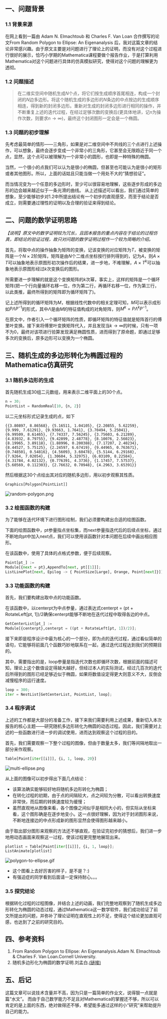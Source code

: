 ## 一、问题背景

### 1.1 背景来源

在网上看到一篇由 Adam N. Elmachtoub 和 Charles F. Van Loan 合作撰写的论文From Random Polygon to Ellipse: An Eigenanalysis 后，我对这篇文章的结论非常感兴趣。由于原文主要是对问题进行了理论上的证明，而没有对这个过程进行很好的展示，恰巧小学期的Mathematica课程要做个报告作业，于是打算利用Mathematica对这个问题进行具体的仿真模拟研究，使得对这个问题的理解更为透彻。

### 1.2 问题描述


> 在二维实空间中随机生成$N$个点，将它们按生成顺序首尾相连，构成一个封闭的$N$边多边形。将这个随机生成的多边形的$N$条边的中点按边的生成顺序相连，得到新的封闭多边形。重新对生成的封闭多边形进行相同的操作，并不断重复上述的迭代过程，在经过足够次数的变换后(更具体地讲，记$n$为操作次数，则要求$n\to\infty$)，最终这个封闭图形一定会是一个椭圆。

### 1.3 问题的初步理解

先考虑最简单的情形——三角形，如果是对二维空间中不共线的三个点进行上述操作，可以想象，最终会逐步变成一个非常小的三角形，它甚至会无限趋近于同一个点，显然，这个点可以被理解为一个非常小的圆形，也即是一种特殊的椭圆。

当然，一个很小的点我们可以认为是很小的椭圆，但甚至也可能认为是很小的矩形或者其他图形。所以，上面的话姑且只能当做一个用处不大的“猜想验证”。

而当情况变为一个任意的多边形时，至少可以很容易地理解，这些逐步形成的多边形的边会越来越近似于一条光滑的曲线。
从上述描述可以看出，我们通过简单的想象，至少能够初步对1.2中所提出结论有一个初步的直观感受，而至于结论是否成立，则需要通过理性的证明以及合理的验证来得到结论。

## 二、问题的数学证明思路


_【说明】原文中的数学证明较为冗长，且因本报告的重点内容在于结论的过程仿真，即结论的验证过程，故只对问题的数学证明过程作一个较为简略的介绍。_

首先，将取中点的操作抽象为矩阵的变换，记该变换的对应矩阵为$T$，被变换的矩阵是一个$N\times 2$阶矩阵，矩阵是由$N$个二维点坐标按行排列得到的，记为$A$，则$A \times T$可以抽象地表示原图形初次操作后的结果，进一步地，不难理解，$A\times T^k$可以抽象地表示原图形经过$k$次变换后的图形。

所需要进一步理解的就是这个变换矩阵的$k$次幂，事实上，这样的矩阵是一个循环矩阵(把一个行向量循环右移一位，作为第二行，再循环右移一位，作为第三行，以此类推，最终所得到的矩阵即为循环矩阵了)。

记上述所得到的循环矩阵为$M$，根据线性代数中的相关定理可知，$M$可以表示成形如$P \Lambda P^{-1}$的形式，其中$\Lambda$是由$M$的特征值构成的对角矩阵，则$M^k=P \Lambda^k P^{-1}$。

在原文中，作者引入一个循环矩阵的性质，即循环矩阵的特征值就是矩阵首行的傅里叶变换。接下来将傅里叶变换矩阵代入，并且发现当$k\to\infty$的时候，只有一项不为$0$，最终对该项进行验算发现满足椭圆性质，进而得到了原命题，即通过足够多次的变换后，原多边形可以变换为一个椭圆。

## 三、随机生成的多边形转化为椭圆过程的Mathematica仿真研究


### 3.1 随机多边形的生成


首先随机生成30组二元数组，用来表示二维平面上的30个点。
```python
n = 30;
PointList = RandomReal[10, {n, 2}]
```
以二元坐标形式记录生成的点，如下
```
{{3.80897, 8.86568}, {5.16511, 1.04105}, {2.20855, 5.62259},
{9.999, 7.61291}, {9.93663, 1.7641}, {3.70494, 5.25041},
{6.99509, 8.61465}, {7.74337, 7.56245}, {3.75603, 6.21289},
{4.83932, 8.79755}, {9.42899, 2.48778}, {8.10076, 2.56023},
{8.19965, 3.89118}, {1.88996, 0.200388}, {7.17207, 2.40234},
{8.44527, 5.75125}, {2.24597, 6.67419}, {9.44965, 0.763671},
{0.748501, 0.54816}, {4.56093, 3.60478}, {5.5144, 6.29168},
{7.9264, 7.02054}, {1.30604, 5.32975}, {6.03109, 8.22584},
{4.31784, 4.02132}, {0.776391, 4.3736}, {1.17457, 7.57537},
{5.60569, 0.112303}, {2.76632, 0.70948}, {4.2963, 3.65391}}
```
然后根据这30个点绘出其对应的随机多边形，用以初步观察其性质。
```python
Graphics[Polygon[PointList]]
```
![random-polygon.png](imgs/polygon-to-ellipse/random-polygon.png)

### 3.2 绘图函数的构建


为了能够在迭代环境下进行图形绘制，我们必须要构建出合适的绘图函数。

下面的绘图函数中，pt参量指点坐标集，而next参量指迭代后的后续点坐标，通过不断地向pt中加入next点，我们可以使用该函数针对本问题在后续中画出相应图形。

在该函数中，使用了具体的点格式参数，便于后续观察。
```python
Paint[pt_] :=
Module[{next = pt},AppendTo[next, pt[[1]]];
ListLinePlot[next, Epilog -> { PointSize[Large], Orange, Point[next]}]];
```
### 3.3 功能函数的构建

首先，我们要构建出取中点的功能函数。

在该函数中，以centerpt为中点参量，通过表达式centerpt = (pt + RotateLeft[pt, 1])/2确保centerpt能够不断地在迭代过程中取得各边的中点。
```python
GetCenterList[pt_] :=
Module[{centerpt},centerpt = ((pt + RotateLeft[pt, 1])/2)];
```
接下来即是程序设计中最为核心的一个部分，即为点的迭代过程，通过看似简单的语句，它能够将前面几个函数巧妙地联系在一起，通过迭代过程达到我们的预期目的。

其中，需要指出的是，loop参量是指迭代次数也即循环次数，根据前面的描述可知，理论上这个数值设定得越大越好，但经过本人的实际测试，经过几百次的迭代后所得到的图形已经足够近似于椭圆，如果将数值设定得更大则意义不大，反倒会减慢程序的运行速度。
```python
loop = 300;
iter = NestList[GetCenterList, PointList, loop];
```
### 3.4 程序调试

上述的工作都是大部分的准备工作，接下来我们需要利用上述成果，重新切入本次报告的核心主题——研究随机多边形转化为椭圆的动态过程。因此，我们需要对上述的一些函数进行进一步的调试使用，进而达到观察这个过程的目的。

首先，我们需要观察一下整个过程的图像，但由于数量太多，我们等间隔地取出一部分来作观察。
```python
Table[Paint[iter[[i]]], {i, 1, loop, 20}]
```
![multi-ellipse.png](imgs/polygon-to-ellipse/multi-ellipse.png)

从上面的图像可以初步得出下面几点结论：

 - 该算法确实能够较好地将随机多边形转化为椭圆；
 - 在转化过程的初期，由于点的间隔较大，点之间较为分散，可以看出转换速度非常快，而后期的转换速度较为缓慢；
 - 虽然直观地从图像来看，各个图像之间似乎是相同大小的，但实际从坐标来看，这个图形确是在逐步地变小。这一点很好理解，因为对于封闭图形来说，不断地连接边的中点形成新的图形显然会使得图形越来越小。

由于取出部分图形来观察的方法还不够直观，在验证完初步的猜想后，我们进一步地用动态画面来观察这一过程，使该过程更完整地展现出来。
```python
plotlist = Table[Paint[iter[[i]]], {i, 1, loop}];
ListAnimate[plotlist]
```
![polygon-to-ellipse.gif](imgs/polygon-to-ellipse/polygon-to-ellipse.gif)

 - 这个图看上去好厉害的样子，是不是？:)
 - 有强迫症的同学看到后面请一定保持耐心。。。

### 3.5 探究结论

根据转化过程的过程图像，并结合上述的动画，我们完整地观察到了随机生成多边形转化为椭圆的动态过程，通过Mathematica这一数学软件，我们成功验证了前文所提出的问题，并弥补了理论证明在直观性上的不足，使得这个结论更加直观可感，也达到了之前的研究目的。

## 四、参考资料

1. From Random Polygon to Ellipse: An Eigenanalysis.Adam N. Elmachtoub & Charles F. Van Loan.Cornell University.
2. 随机多边形化为椭圆的数学证明.刘孟白.<a href="http://blog.renren.com/share/263272392/16482702857" target="_blank">(链接)</a>

## 五、后记

这篇文章可以说技术含量并不高，因为只是一篇简单的作业文，说得狠一点就是篇“水文”。
而由于自己数学能力不足且对Mathematica的掌握还不够，所以可以肯定的是上面的东西，绝对做得还不够，希望能多通过这样的小“研究”来帮助提升自己的能力。
